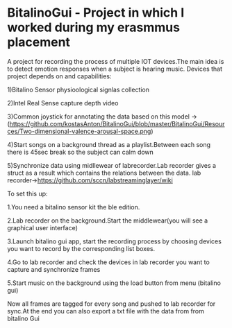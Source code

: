 # BitalinoGui -  Project in which I worked during my erasmmus placement 
A  project for recording the process of multiple IOT devices.The main idea is to detect emotion responses when a subject is hearing music.
Devices that project depends on and capabilities:

1)Bitalino Sensor physioological signlas collection

2)Intel Real Sense capture depth video

3)Common joystick for annotating the data based on this model 
->(https://github.com/kostasAnton/BitalinoGui/blob/master/BitalinoGui/Resources/Two-dimensional-valence-arousal-space.png)

4)Start songs on a  background thread as a playlist.Between each song there is 45sec break  so the subject can calm down

5)Synchronize data using midllewear of labrecorder.Lab recorder gives a struct as a result which contains the relations between the data.
lab recorder->https://github.com/sccn/labstreaminglayer/wiki

To  set this up:

1.You  need a bitalino sensor kit the ble edition.

2.Lab recorder  on the background.Start the middlewear(you will see a graphical user interface)

3.Launch bitalino gui app, start the recording process by choosing devices you want to record by the corresponding list boxes.

4.Go to lab recorder and check the devices in lab recorder you want to capture and synchronize frames

5.Start music on the background using the load button from menu (bitalino gui)

Now all frames are tagged for every song and pushed to lab recorder for sync.At the end you can also export a txt file with the data from 
from bitalino Gui
